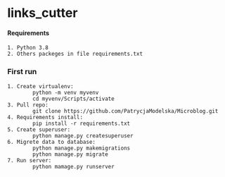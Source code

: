 # links_cutter

#### Requirements 
    1. Python 3.8
    2. Others packeges in file requirements.txt

### First run
    
    1. Create virtualenv:
            python -m venv myvenv
            cd myvenv/Scripts/activate
    3. Pull repo:
            git clone https://github.com/PatrycjaModelska/Microblog.git
    4. Requirements install:
            pip install -r requirements.txt
    5. Create superuser:
            python manage.py createsuperuser
    6. Migrete data to database:
            python manage.py makemigrations
            python manage.py migrate
    7. Run server:
            python mamage.py runserver
